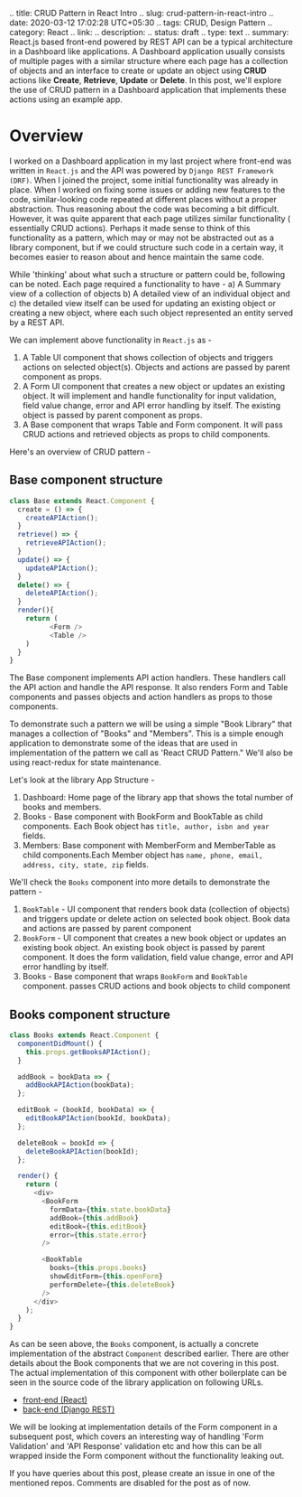 .. title: CRUD Pattern in React Intro
.. slug: crud-pattern-in-react-intro
.. date: 2020-03-12 17:02:28 UTC+05:30
.. tags: CRUD, Design Pattern
.. category: React
.. link:
.. description:
.. status: draft
.. type: text
.. summary: React.js based front-end powered by REST API can be a typical architecture in a Dashboard like applications. A Dashboard application usually consists of multiple pages with a similar structure where each page has a collection of objects and an interface to create or update an object using **CRUD** actions like **Create**, **Retrieve**, **Update** or **Delete**. In this post, we'll explore the use of CRUD pattern in a Dashboard application that implements these actions using an example app.

# Overview

I worked on a Dashboard application in my last project where front-end was written in `React.js` and the API was powered by `Django REST Framework (DRF)`. When I joined the project, some initial functionality was already in place. When I worked on fixing some issues or adding new features to the code, similar-looking code repeated at different places without a proper abstraction. Thus reasoning about the code was becoming a bit difficult. However, it was quite apparent that each page utilizes similar functionality ( essentially CRUD actions). Perhaps it made sense to think of this functionality as a pattern, which may or may not be abstracted out as a library component, but if we could structure such code in a certain way, it becomes easier to reason about and hence maintain the same code.

While 'thinking' about what such a structure or pattern could be, following can be noted. Each page required a functionality to have - a) A Summary view of a collection of objects b) A detailed view of an individual object and c) the detailed view itself can be used for updating an existing object or creating a new object, where each such object represented an entity served by a REST API.

We can implement above functionality in `React.js` as -

1. A Table UI component that shows collection of objects and triggers actions on selected object(s). Objects and actions are passed by parent component as props.
2. A Form UI component that creates a new object or updates an existing object. It will implement and handle functionality for input validation, field value change, error and API error handling by itself. The existing object is passed by parent component as props.
3. A Base component that wraps Table and Form component. It will pass CRUD actions and retrieved objects as props to child components.

Here's an overview of CRUD pattern -

## Base component structure

```javascript
class Base extends React.Component {
  create = () => {
    createAPIAction();
  }
  retrieve() => {
    retrieveAPIAction();
  }
  update() => {
    updateAPIAction();
  }
  delete() => {
    deleteAPIAction();
  }
  render(){
    return (
          <Form />
          <Table />
    )
  }
}
```

The Base component implements API action handlers. These handlers call the API action and handle the API response. It also renders Form and Table components and passes objects and action handlers as props to those components.

To demonstrate such a pattern we will be using a simple "Book Library"  that manages a collection of "Books" and "Members". This is a simple enough application to demonstrate some of the ideas that are used in implementation of the pattern we call as 'React CRUD Pattern." We'll also be using react-redux for state maintenance.

Let's look at the library App Structure -

1. Dashboard: Home page of the library app that shows the total number of books and members.
2. Books - Base component with BookForm and BookTable as child components. Each Book object has `title, author, isbn and year` fields.
3. Members: Base component with MemberForm and MemberTable as child components.Each Member object has `name, phone, email, address, city, state, zip` fields.

We'll check the `Books` component into more details to demonstrate the pattern -

1.  `BookTable` - UI component that renders book data (collection of objects) and triggers update or delete action on selected book object. Book data and actions are passed by parent component
2.  `BookForm` - UI component that creates a new book object or updates an existing book object. An existing book object is passed by parent component. It does the form validation, field value change, error and API error handling by itself.
3.  Books - Base component that wraps `BookForm` and `BookTable` component. passes CRUD actions and book objects to child component

## Books component structure

```javascript
class Books extends React.Component {
  componentDidMount() {
    this.props.getBooksAPIAction();
  }

  addBook = bookData => {
    addBookAPIAction(bookData);
  };

  editBook = (bookId, bookData) => {
    editBookAPIAction(bookId, bookData);
  };

  deleteBook = bookId => {
    deleteBookAPIAction(bookId);
  };

  render() {
    return (
      <div>
        <BookForm
          formData={this.state.bookData}
          addBook={this.addBook}
          editBook={this.editBook}
          error={this.state.error}
        />

        <BookTable
          books={this.props.books}
          showEditForm={this.openForm}
          performDelete={this.deleteBook}
        />
      </div>
    );
  }
}
```

As can be seen above, the `Books` component, is actually a concrete implementation of the abstract `Component` described earlier. There are other details about the Book components that we are not covering in this post. The actual implementation of this component with other boilerplate can be seen in the source code of the library application on following URLs.

- [front-end (React)](https://github.com/hyphenOs/library-frontend)
- [back-end (Django REST)](https://github.com/hyphenOs/library-backend)

We will be looking at implementation details of the Form component in a subsequent post, which covers an interesting way of handling 'Form Validation' and 'API Response' validation etc and how this can be all wrapped inside the Form component without the functionality leaking out.

If you have queries about this post, please create an issue in one of the mentioned repos. Comments are disabled for the post as of now.